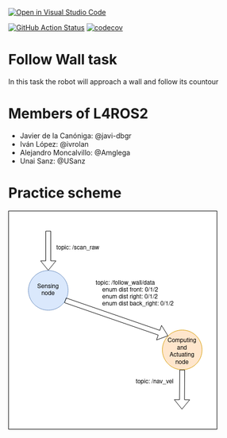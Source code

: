 [![Open in Visual Studio Code](https://classroom.github.com/assets/open-in-vscode-f059dc9a6f8d3a56e377f745f24479a46679e63a5d9fe6f495e02850cd0d8118.svg)](https://classroom.github.com/online_ide?assignment_repo_id=6883246&assignment_repo_type=AssignmentRepo)

[![GitHub Action
Status](https://github.com/Docencia-fmrico/follow-wall-l4ros2/workflows/main/badge.svg)](https://github.com/Docencia-fmrico/follow-wall-l4ros2)
[![codecov](https://github.com/Docencia-fmrico/follow-wall-l4ros2/main/graph/badge.svg)](https://codecov.io/gh/Docencia-fmrico/follow-wall-l4ros2)

# Follow Wall task

In this task the robot will approach a wall and follow its countour

# Members of L4ROS2
- Javier de la Canóniga: @javi-dbgr
- Iván López: @ivrolan
- Alejandro Moncalvillo: @Amglega
- Unai Sanz: @USanz

# Practice scheme
![scheme](./wall_follower_diagram.png)
